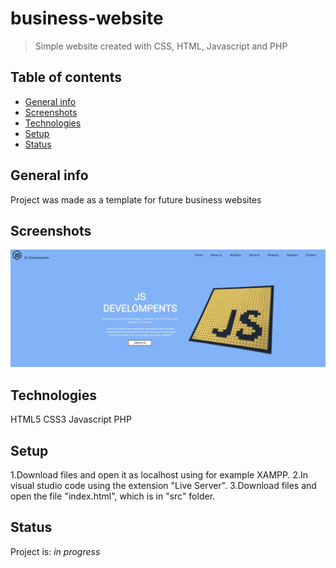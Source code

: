 # business-website
> Simple website created with CSS, HTML, Javascript and PHP

## Table of contents
* [General info](#general-info)
* [Screenshots](#screenshots)
* [Technologies](#technologies)
* [Setup](#setup)
* [Status](#status)


## General info
Project was made as a template for future business websites 

## Screenshots
![Example screenshot](./assets/jsimg.jpg)

## Technologies
HTML5
CSS3
Javascript
PHP

## Setup
1.Download files and open it as localhost using for example XAMPP. 
2.In visual studio code using the extension "Live Server".
3.Download files and open the file "index.html", which is in "src" folder.



## Status
Project is: _in progress_

